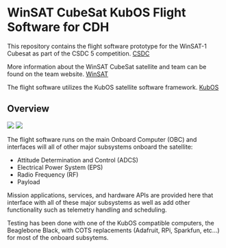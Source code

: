 # WinSAT CubeSat KubOS Flight Software for CDH
This repository contains the flight software prototype for the WinSAT-1 Cubesat as part of the CSDC 5 competition. [CSDC](https://www.csdcms.ca/)

More information about the WinSAT CubeSat satellite and team can be found on the team website. [WinSAT](https://www.winsat.ca/)

The flight software utilizes the KubOS satellite software framework. [KubOS](https://www.kubos.com/)

## Overview

![](https://github.com/WinSAT/kubos/tree/master/images/arch.png) ![](https://github.com/WinSAT/kubos/tree/master/images/software.png)

The flight software runs on the main Onboard Computer (OBC) and interfaces will all of other major subsystems onboard the satellite:

* Attitude Determination and Control (ADCS)
* Electrical Power System (EPS)
* Radio Frequency (RF)
* Payload

Mission applications, services, and hardware APIs are provided here that interface with all of these major subsystems as well as add other functionality such as telemetry handling and scheduling.

Testing has been done with one of the KubOS compatible computers, the Beaglebone Black, with COTS replacements (Adafruit, RPi, Sparkfun, etc...) for most of the onboard subsytems.